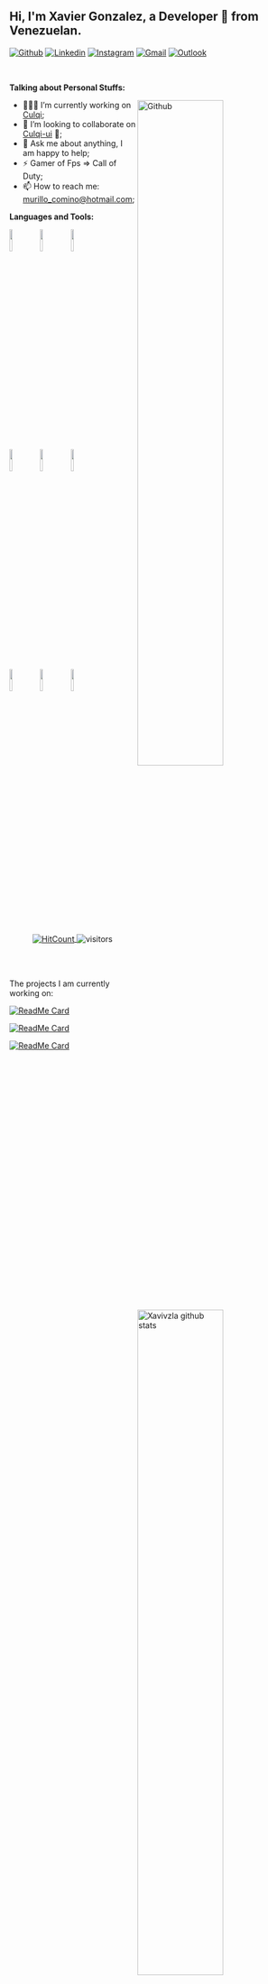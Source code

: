 <!-- Your title -->
## Hi, I'm Xavier Gonzalez, a Developer 🚀 from Venezuelan.

<!-- Your badges
You can use the website to generate badges: https://shields.io/
-->

[![Github](https://img.shields.io/badge/-Github-000?style=flat&logo=Github&logoColor=white)](https://github.com/xavivzla)
[![Linkedin](https://img.shields.io/badge/-LinkedIn-blue?style=flat&logo=Linkedin&logoColor=white)](https://www.linkedin.com/in/xavier-gonzalez-8202aa3a/)
[![Instagram](https://img.shields.io/badge/-Instagram-c13584?style=flat&labelColor=c13584&logo=instagram&logoColor=white)](https://www.instagram.com/xavi_vzla/)
[![Gmail](https://img.shields.io/badge/-Gmail-c14438?style=flat&logo=Gmail&logoColor=white)](mailto:xavivzla.g@gmail.com)
[![Outlook](https://img.shields.io/badge/-Outlook-0078D4?style=flat&logo=Microsoft-Outlook&logoColor=white)](mailto:xavier457@hotmail.com)

&nbsp;

<!-- Talking about you -->
**Talking about Personal Stuffs:**

<!-- Any image aligned to the right. Beware the width -->
<img width="55%" align="right" alt="Github" src="https://raw.githubusercontent.com/onimur/.github/master/.resources/git-header.svg" />

- 👨🏽‍💻 I’m currently working on [Culqi](https://culqi.com/);
- 👯 I’m looking to collaborate on [Culqi-ui](https://github.com/onimur/culqi-ui) 🤝;
- 💬 Ask me about anything, I am happy to help;
- ⚡️ Gamer of Fps => Call of Duty;
- 📫 How to reach me: murillo_comino@hotmail.com;

**Languages and Tools:** 

<!-- Your github readme stats
You can use this api: https://github.com/anuraghazra/github-readme-stats
-->
<p>
  <a href="https://github.com/xavivzla">
    <img width="55%" align="right" alt="Xavivzla github stats" src="https://github-readme-stats.vercel.app/api?username=xavivzla&show_icons=true&title_color=fff&icon_color=79ff97&text_color=9f9f9f&bg_color=151515" />
  </a>
  
  <!-- Your languages and tools. Be careful with the alignment. 
  You can use this sites to get logos: https://www.vectorlogo.zone or https://simpleicons.org/
  -->
  <code><img width="10%" src="https://www.vectorlogo.zone/logos/reactjs/reactjs-ar21.svg"></code>
  <code><img width="10%" src="https://www.vectorlogo.zone/logos/javascript/javascript-ar21.svg"></code>
  <code><img width="10%" src="https://www.vectorlogo.zone/logos/json/json-ar21.svg"></code>
  <br />
  <code><img width="10%" src="https://www.vectorlogo.zone/logos/mysql/mysql-ar21.svg"></code>
  <code><img width="10%" src="https://www.vectorlogo.zone/logos/sqlite/sqlite-ar21.svg"></code>
  <code><img width="10%" src="https://www.vectorlogo.zone/logos/firebase/firebase-ar21.svg"></code>
  <br />
  <code><img width="10%" src="https://www.vectorlogo.zone/logos/git-scm/git-scm-ar21.svg"></code>
  <code><img width="10%" src="https://www.vectorlogo.zone/logos/yaml/yaml-ar21.svg"></code>
  <code><img width="10%" src="https://www.vectorlogo.zone/logos/gnu_bash/gnu_bash-ar21.svg"></code>
</p>

<!-- Your hits or visitors
site: http://hits.dwyl.com or https://visitor-badge.glitch.me
Both apis are in trouble due to the number of requests, if you know any other to register visitors, great
-->

</br>
</br>
</br>

<p align="center">
  <a href="http://hits.dwyl.com/xavivzla/xavivzla" target="_blank">
    <img align="center" alt="HitCount" src="http://hits.dwyl.com/xavivzla/xavivzla.svg" />
  </a>
    <img align="center" alt="visitors" src="https://visitor-badge.laobi.icu/badge?page_id=xavivzla.xavivzla" />
</p>

</br>
</br>

<div><p>The projects I am currently working on: </p></div>

[![ReadMe Card](https://github-readme-stats.vercel.app/api/pin/?username=xavivzla&repo=Funnel-React)](https://github.com/xavivzla/Funnel-React)

[![ReadMe Card](https://github-readme-stats.vercel.app/api/pin/?username=xavivzla&repo=notify-zh)](https://github.com/xavivzla/notify-zh)

[![ReadMe Card](https://github-readme-stats.vercel.app/api/pin/?username=xavivzla&repo=culqi-ui)](https://github.com/xavivzla/culqi-ui)
